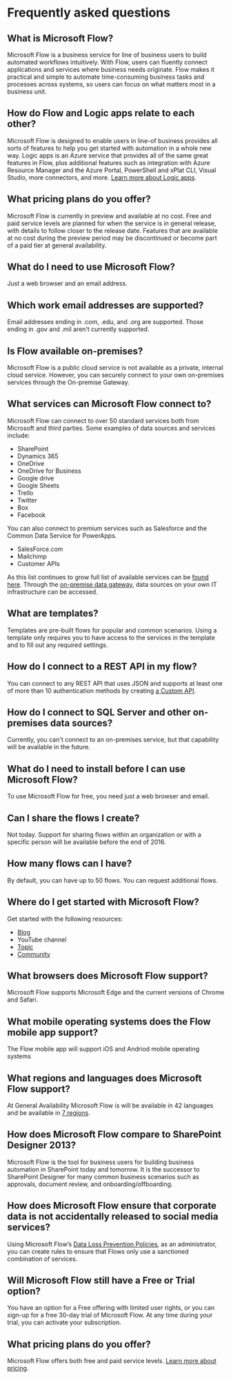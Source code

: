 <properties
	pageTitle="Frequently asked questions | Microsoft Flow"
	description="Answers to several common questions about Microsoft Flow"
	services=""
	suite="flow"
	documentationCenter="na"
	authors="stepsic-microsoft-com"
	manager="erikre"
	editor=""
	tags=""/>

<tags
   ms.service="flow"
   ms.devlang="na"
   ms.topic="article"
   ms.tgt_pltfrm="na"
   ms.workload="na"
   ms.date="10/24/2016"
   ms.author="stepsic"/>

# Frequently asked questions

## What is Microsoft Flow?
Microsoft Flow is a business service for line of business users to build automated workflows intuitively. With Flow, users can fluently connect applications and services where business needs originate. Flow makes it practical and simple to automate time-consuming business tasks and processes across systems, so users can focus on what matters most in a business unit.

## How do Flow and Logic apps relate to each other?
Microsoft Flow is designed to enable users in line-of business  provides all sorts of features to help you get started with automation in a whole new way. Logic apps is an Azure service that provides all of the same great features in Flow, plus additional features such as integration with Azure Resource Manager and the Azure Portal, PowerShell and xPlat CLI, Visual Studio, more connectors, and more. [Learn more about Logic apps](https://azure.microsoft.com/services/app-service/logic/).

## What pricing plans do you offer?
Microsoft Flow is currently in preview and available at no cost. Free and paid service levels are planned for when the service is in general release, with details to follow closer to the release date. Features that are available at no cost during the preview period may be discontinued or become part of a paid tier at general availability.

## What do I need to use Microsoft Flow?
Just a web browser and an email address. 

## Which work email addresses are supported?
Email addresses ending in .com, .edu, and .org are supported. Those ending in .gov and .mil aren’t currently supported.  

## Is Flow available on-premises?
Microsoft Flow is a public cloud service is not available as a private, internal cloud service. However, you can securely connect to your own on-premises services through the On-premise Gateway.

## What services can Microsoft Flow connect to? 
Microsoft Flow  can connect to over 50 standard services both from Microsoft and third parties. Some examples of data sources and services include: 
- SharePoint
- Dynamics 365
- OneDrive 
- OneDrive for Business 
- Google drive
- Google Sheets
- Trello
- Twitter
- Box
- Facebook

You can also connect to premium services such as Salesforce and the Common Data Service for PowerApps.
- SalesForce.com
- Mailchimp
- Customer APIs

As this list continues to grow full list of available services can be [found here](https://flow.microsoft.com/services/). Through the [on-premise data gateway](gateway-manage.md), data sources on your own IT infrastructure can be accessed.

## What are templates?
Templates are pre-built flows for popular and common scenarios. Using a template only requires you to have access to the services in the template and to fill out any required settings.

## How do I connect to a REST API in my flow?
You can connect to any REST API that uses JSON and supports at least one of more than 10 authentication methods by creating [a Custom API](get-started-flow-dev.md).

## How do I connect to SQL Server and other on-premises data sources?
Currently, you can't connect to an on-premises service, but that capability will be available in the future.

## What do I need to install before I can use Microsoft Flow?
To use Microsoft Flow for free, you need just a web browser and email.

## Can I share the flows I create?
Not today. Support for sharing flows within an organization or with a specific person will be available before the end of 2016.

## How many flows can I have?
By default, you can have up to 50 flows. You can request additional flows.

## Where do I get started with Microsoft Flow?
Get started with the following resources:

- [Blog](https://flow.microsoft.com)
- YouTube channel
- [Topic](getting-started.md)
- [Community](http://powerusers.microsoft.com)

## What browsers does Microsoft Flow support?
Microsoft Flow supports Microsoft Edge and the current versions of Chrome and Safari.

## What mobile operating systems does the Flow mobile app support?
The Flow mobile app will support iOS and Andriod mobile operating systems 

## What regions and languages does Microsoft Flow support?
At General Availability Microsoft Flow is will be available in 42 languages and be available in [7 regions](regions-overview.md).

## How does Microsoft Flow compare to SharePoint Designer 2013? 
Microsoft Flow is the tool for business users for building business automation in SharePoint today and tomorrow.  It is the successor to SharePoint Designer for many common business scenarios such as approvals, document review, and onboarding/offboarding. 

## How does Microsoft Flow ensure that corporate data is not accidentally released to social media services? 
Using Microsoft Flow’s [Data Loss Prevention Policies](prevent-data-loss.md), as an administrator, you can create rules to ensure that Flows only use a sanctioned combination of services. 

## Will Microsoft Flow still have a Free or Trial option?
You have an option for a Free offering with limited user rights, or you can sign-up for a free 30-day trial of Microsoft Flow. At any time during your trial, you can activate your subscription.

## What pricing plans do you offer?
Microsoft Flow offers both free and paid service levels. [Learn more about pricing](billing-questions.md).
